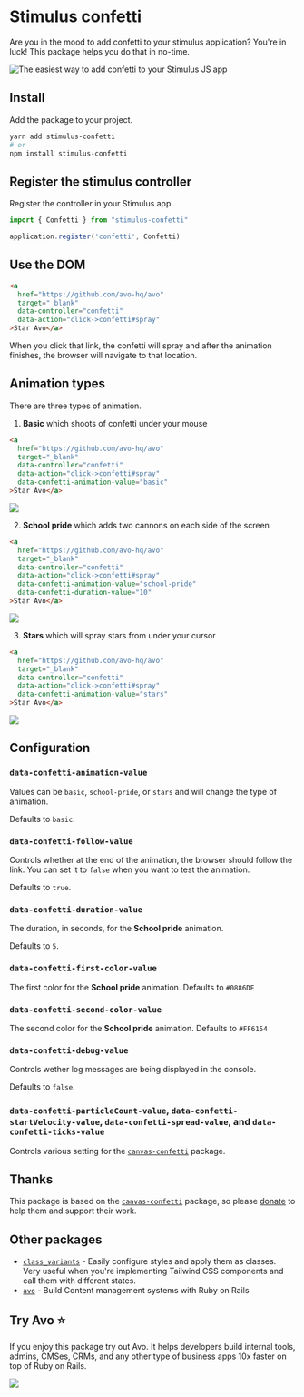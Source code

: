 # Stimulus confetti

Are you in the mood to add confetti to your stimulus application? You're in luck! This package helps you do that in no-time.


![The easiest way to add confetti to your Stimulus JS app](school-pride.gif)

## Install

Add the package to your project.

```bash
yarn add stimulus-confetti
# or
npm install stimulus-confetti
```

## Register the stimulus controller

Register the controller in your Stimulus app.

```javascript
import { Confetti } from "stimulus-confetti"

application.register('confetti', Confetti)
```

## Use the DOM

```html
<a
  href="https://github.com/avo-hq/avo"
  target="_blank"
  data-controller="confetti"
  data-action="click->confetti#spray"
>Star Avo</a>
```

When you click that link, the confetti will spray and after the animation finishes, the browser will navigate to that location.

## Animation types

There are three types of animation.

1. **Basic** which shoots of confetti under your mouse

```html
<a
  href="https://github.com/avo-hq/avo"
  target="_blank"
  data-controller="confetti"
  data-action="click->confetti#spray"
  data-confetti-animation-value="basic"
>Star Avo</a>
```

![](basic.gif)

2. **School pride** which adds two cannons on each side of the screen

```html
<a
  href="https://github.com/avo-hq/avo"
  target="_blank"
  data-controller="confetti"
  data-action="click->confetti#spray"
  data-confetti-animation-value="school-pride"
  data-confetti-duration-value="10"
>Star Avo</a>
```

![](school-pride.gif)

3. **Stars** which will spray stars from under your cursor

```html
<a
  href="https://github.com/avo-hq/avo"
  target="_blank"
  data-controller="confetti"
  data-action="click->confetti#spray"
  data-confetti-animation-value="stars"
>Star Avo</a>
```

![](stars.gif)

## Configuration

### `data-confetti-animation-value`

Values can be `basic`, `school-pride`, or `stars` and will change the type of animation.

Defaults to `basic`.

### `data-confetti-follow-value`

Controls whether at the end of the animation, the browser should follow the link. You can set it to `false` when you want to test the animation.

Defaults to `true`.

### `data-confetti-duration-value`

The duration, in seconds, for the **School pride** animation.

Defaults to `5`.

### `data-confetti-first-color-value`

The first color for the **School pride** animation.
Defaults to `#0886DE`

### `data-confetti-second-color-value`

The second color for the **School pride** animation.
Defaults to `#FF6154`

### `data-confetti-debug-value`

Controls wether log messages are being displayed in the console.

Defaults to `false`.

### `data-confetti-particleCount-value`, `data-confetti-startVelocity-value`, `data-confetti-spread-value`, and `data-confetti-ticks-value`

Controls various setting for the [`canvas-confetti`](https://github.com/catdad/canvas-confetti) package.

## Thanks

This package is based on the [`canvas-confetti`](https://github.com/catdad/canvas-confetti) package, so please [donate](https://github.com/sponsors/catdad) to help them and support their work.

## Other packages

 - [`class_variants`](https://github.com/avo-hq/class_variants) - Easily configure styles and apply them as classes. Very useful when you're implementing Tailwind CSS components and call them with different states.
 - [`avo`](https://github.com/avo-hq/avo) - Build Content management systems with Ruby on Rails

## Try Avo ⭐️

If you enjoy this package try out Avo. It helps developers build internal tools, admins, CMSes, CRMs, and any other type of business apps 10x faster on top of Ruby on Rails.

[![](./logo-on-white.png)](https://github.com/avo-hq/avo)